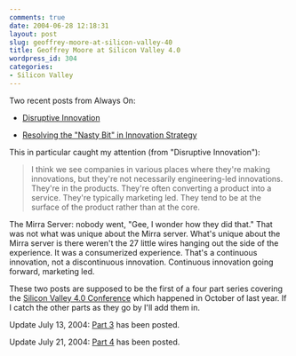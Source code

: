```yaml
---
comments: true
date: 2004-06-28 12:18:31
layout: post
slug: geoffrey-moore-at-silicon-valley-40
title: Geoffrey Moore at Silicon Valley 4.0
wordpress_id: 304
categories:
- Silicon Valley
---
```


Two recent posts from Always On:




  * [Disruptive Innovation](http://www.alwayson-network.com/comments.php?id=P4470_0_3_0_C)


  * [Resolving the "Nasty Bit" in Innovation Strategy](http://www.alwayson-network.com/comments.php?id=P4471_0_1_0_C)


This in particular caught my attention (from "Disruptive Innovation"):





> I think we see companies in various places where they're making innovations, but they're not necessarily engineering-led innovations. They're in the products. They're often converting a product into a service. They're typically marketing led. They tend to be at the surface of the product rather than at the core.

The Mirra Server: nobody went, "Gee, I wonder how they did that." That was not what was unique about the Mirra server. What's unique about the Mirra server is there weren't the 27 little wires hanging out the side of the experience. It was a consumerized experience. That's a continuous innovation, not a discontinuous innovation. Continuous innovation going forward, marketing led.





These two posts are supposed to be the first of a four part series covering the [Silicon Valley 4.0 Conference](http://www.churchillclub.org/eventDetail.jsp?EVT_ID=611) which happened in October of last year. If I catch the other parts as they go by I'll add them in.





Update July 13, 2004: [Part 3](http://www.alwayson-network.com/comments.php?id=P4472_0_1_0_C) has been posted.





Update July 21, 2004: [Part 4](http://www.alwayson-network.com/comments.php?id=P4481_0_4_0_C) has been posted.
